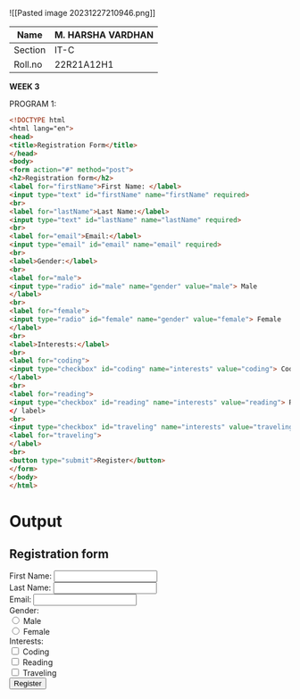 ![[Pasted image 20231227210946.png]]

| Name | M. HARSHA VARDHAN |
| ---- | ---- |
| Section | IT-C |
| Roll.no | 22R21A12H1 |

**WEEK 3**

PROGRAM 1:
```html
<!DOCTYPE html
<html lang="en">
<head>
<title>Registration Form</title>
</head>
<body>
<form action="#" method="post">
<h2>Registration form</h2>
<label for="firstName">First Name: </label>
<input type="text" id="firstName" name="firstName" required>
<br>
<label for="lastName">Last Name:</label>
<input type="text" id="lastName" name="lastName" required>
<br>
<label for="email">Email:</label>
<input type="email" id="email" name="email" required>
<br>
<label>Gender:</label>
<br>
<label for="male">
<input type="radio" id="male" name="gender" value="male"> Male
</label>
<br>
<label for="female">
<input type="radio" id="female" name="gender" value="female"> Female
</label>
<br>
<label>Interests:</label>
<br>
<label for="coding">
<input type="checkbox" id="coding" name="interests" value="coding"> Coding
</label>
<br>
<label for="reading">
<input type="checkbox" id="reading" name="interests" value="reading"> Reading
</ label>
<br>
<input type="checkbox" id="traveling" name="interests" value="traveling"> Traveling
<label for="traveling">
</label>
<br>
<button type="submit">Register</button>
</form>
</body>
</html>
```

# Output
<head>
<title>Registration Form</title>
</head>
<body>
<form action="#" method="post">
<h2>Registration form</h2>
<label for="firstName">First Name: </label>
<input type="text" id="firstName" name="firstName" required>
<br>
<label for="lastName">Last Name:</label>
<input type="text" id="lastName" name="lastName" required>
<br>
<label for="email">Email:</label>
<input type="email" id="email" name="email" required>
<br>
<label>Gender:</label>
<br>
<label for="male">
<input type="radio" id="male" name="gender" value="male"> Male
</label>
<br>
<label for="female">
<input type="radio" id="female" name="gender" value="female"> Female
</label>
<br>
<label>Interests:</label>
<br>
<label for="coding">
<input type="checkbox" id="coding" name="interests" value="coding"> Coding
</label>
<br>
<label for="reading">
<input type="checkbox" id="reading" name="interests" value="reading"> Reading
</ label>
<br>
<input type="checkbox" id="traveling" name="interests" value="traveling"> Traveling
<label for="traveling">
</label>
<br>
<button type="submit">Register</button>
</form>
</body>



